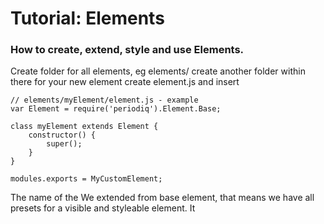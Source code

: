 # Tutorial: Elements
### How to create, extend, style and use Elements.

Create folder for all elements, eg elements/
create another folder within there for your new element
create element.js and insert

    // elements/myElement/element.js - example
    var Element = require('periodiq').Element.Base;

    class myElement extends Element {
        constructor() {
            super();
        }
    }

    modules.exports = MyCustomElement;

The name of the
We extended from base element, that means we have all presets for a visible and styleable element.
It
